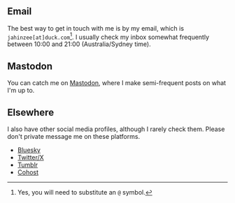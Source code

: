 ## Email

The best way to get in touch with me is by my email, which is `jahinzee[at]duck.com`[^1]. I usually check my inbox somewhat frequently between 10:00 and 21:00 (Australia/Sydney time).

## Mastodon

You can catch me on [Mastodon](https://mastodon.online/@jahinzee), where I make semi-frequent posts on what I'm up to. 

## Elsewhere

I also have other social media profiles, although I rarely check them. Please don't private message me on these platforms.

- [Bluesky](https://bsky.app/profile/jahinzee.bsky.social)
- [Twitter/X](https://twitter.com/jahinzee)
- [Tumblr](https://jahinzee.tumblr.com/)
- [Cohost](https://cohost.org/jahinzee)

[^1]: Yes, you will need to substitute an `@` symbol.